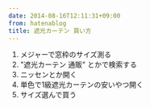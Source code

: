 ```yaml
---
date: 2014-08-16T12:11:31+09:00
from: hatenablog
title: 遮光カーテン 買い方
---
```


<ol>
<li>メジャーで窓枠のサイズ測る</li>
<li>"遮光カーテン 通販" とかで検索する</li>
<li>ニッセンとか開く</li>
<li>単色で1級遮光カーテンの安いやつ開く</li>
<li>サイズ選んで買う</li>
</ol>


